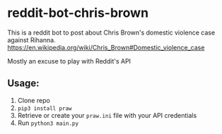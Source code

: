 # reddit-bot-chris-brown

This is a reddit bot to post about Chris Brown's domestic violence case against Rihanna.
https://en.wikipedia.org/wiki/Chris_Brown#Domestic_violence_case

Mostly an excuse to play with Reddit's API

## Usage:
1. Clone repo
2. `pip3 install praw`
3. Retrieve or create your `praw.ini` file with your API credentials
4. Run `python3 main.py`